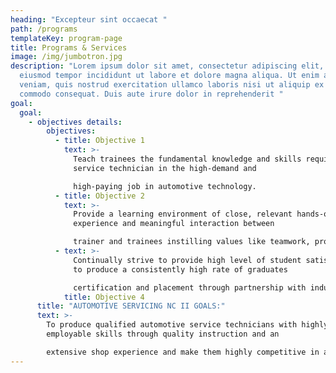 ```yaml
---
heading: "Excepteur sint occaecat "
path: /programs
templateKey: program-page
title: Programs & Services
image: /img/jumbotron.jpg
description: "Lorem ipsum dolor sit amet, consectetur adipiscing elit, sed do
  eiusmod tempor incididunt ut labore et dolore magna aliqua. Ut enim ad minim
  veniam, quis nostrud exercitation ullamco laboris nisi ut aliquip ex ea
  commodo consequat. Duis aute irure dolor in reprehenderit "
goal:
  goal:
    - objectives details:
        objectives:
          - title: Objective 1
            text: >-
              Teach trainees the fundamental knowledge and skills required of a
              service technician in the high-demand and

              high-paying job in automotive technology.
          - title: Objective 2
            text: >-
              Provide a learning environment of close, relevant hands-on
              experience and meaningful interaction between

              trainer and trainees instilling values like teamwork, professionalism and work safety among others.
          - text: >-
              Continually strive to provide high level of student satisfaction
              to produce a consistently high rate of graduates

              certification and placement through partnership with industries.
            title: Objective 4
      title: "AUTOMOTIVE SERVICING NC II GOALS:"
      text: >-
        To produce qualified automotive service technicians with highly
        employable skills through quality instruction and an

        extensive shop experience and make them highly competitive in a rapidly changing world of automotive.
---
```

